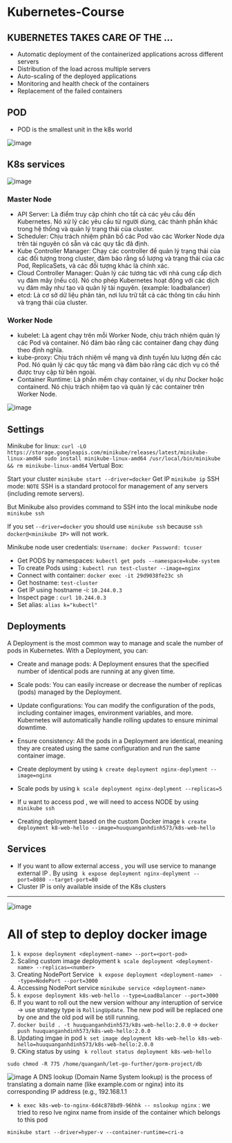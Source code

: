 # Kubernetes-Course

## KUBERNETES TAKES CARE OF THE ...
  - Automatic deployment of the containerized applications across different servers
  - Distribution of the load across multiple servers
  - Auto-scaling of the deployed applications
  - Monitoring and health check of the containers
  - Replacement of the failed containers

## POD
  - POD is the smallest unit in the k8s world
    
![image](https://github.com/user-attachments/assets/4875bb1b-f49f-4b0e-92e3-75d003ff1f43)

## K8s services
![image](https://github.com/user-attachments/assets/323adb88-1c03-46c3-9b7c-795dd05e63d6)

 ### Master Node
  - API Server:
    Là điểm truy cập chính cho tất cả các yêu cầu đến Kubernetes. Nó xử lý các yêu cầu từ người dùng, các thành phần khác trong hệ thống và quản lý trạng thái của cluster.
  - Scheduler:
    Chịu trách nhiệm phân bổ các Pod vào các Worker Node dựa trên tài nguyên có sẵn và các quy tắc đã định.
  - Kube Controller Manager:
    Chạy các controller để quản lý trạng thái của các đối tượng trong cluster, đảm bảo rằng số lượng và trạng thái của các Pod, ReplicaSets, và các đối tượng khác là chính xác.
  - Cloud Controller Manager:
  Quản lý các tương tác với nhà cung cấp dịch vụ đám mây (nếu có). Nó cho phép Kubernetes hoạt động với các dịch vụ đám mây như tạo và quản lý tài nguyên. (example: loadbalancer)
  - etcd:
  Là cơ sở dữ liệu phân tán, nơi lưu trữ tất cả các thông tin cấu hình và trạng thái của cluster.
### Worker Node
  - kubelet:
    Là agent chạy trên mỗi Worker Node, chịu trách nhiệm quản lý các Pod và container. Nó đảm bảo rằng các container đang chạy đúng theo định nghĩa.
  - kube-proxy:
    Chịu trách nhiệm về mạng và định tuyến lưu lượng đến các Pod. Nó quản lý các quy tắc mạng và đảm bảo rằng các dịch vụ có thể được truy cập từ bên ngoài.
  - Container Runtime:
    Là phần mềm chạy container, ví dụ như Docker hoặc containerd. Nó chịu trách nhiệm tạo và quản lý các container trên Worker Node.
    
![image](https://github.com/user-attachments/assets/d4468135-ed09-424a-b08c-4be791bd3353)

## Settings

Minikube for linux:
    `curl -LO https://storage.googleapis.com/minikube/releases/latest/minikube-linux-amd64
     sudo install minikube-linux-amd64 /usr/local/bin/minikube && rm minikube-linux-amd64`
Vertual Box:

Start your cluster
   ` minikube start --driver=docker `
Get IP
   ` minikube ip `
SSH mode:
  `NOTE`
  SSH is a standard protocol for management of any servers (including remote servers).
  
  But Minikube also provides command to SSH into the local minikube node
    ` minikube ssh `
    
  If you set `--driver=docker` you should use `minikube ssh` because `ssh docker@<minikube IP>` will not work.

  Minikube node user credentials: `Username: docker Password: tcuser`

- Get PODS by namespaces:   ` kubectl get pods --namespace=kube-system `
- To create Pods using  :   ` kubectl run test-cluster --image=nginx   `
- Connect with container:   ` docker exec -it 29d9038fe23c sh `
- Get hostname: `test-cluster`
- Get IP using hostname -i: `10.244.0.3 `
- Inspect page : `curl 10.244.0.3`
- Set alias: `alias k="kubectl"`

## Deployments 
A Deployment is the most common way to manage and scale the number of pods in Kubernetes. With a Deployment, you can:

  - Create and manage pods: A Deployment ensures that the specified number of identical pods are running at any given time.
  - Scale pods: You can easily increase or decrease the number of replicas (pods) managed by the Deployment.
  - Update configurations: You can modify the configuration of the pods, including container images, environment variables, and more. Kubernetes will automatically handle rolling updates to ensure minimal downtime.
  - Ensure consistency: All the pods in a Deployment are identical, meaning they are created using the same configuration and run the same container image.

- Create deployment by using ` k create deployment nginx-deplyment --image=nginx `
- Scale pods by using `k scale deployment nginx-deplyment --replicas=5 `
- If u want to access pod , we will need to access NODE by using `minikube ssh`
- Creating deployment based on the custom Docker image ` k create deployment k8-web-hello --image=huuquanganhdinh573/k8s-web-hello `

## Services
- If you want to allow external access , you will use service to manange external IP . By using `  k expose deployment nginx-deplyment --port=8080 --target-port=80 `
- Cluster IP is only available inside of the K8s clusters

----------------------------------------------------------------------------------------
![image](https://github.com/user-attachments/assets/39ae0ead-1693-4938-960d-8d1e74da11c9)

# All of step to deploy docker image
1.   `k expose deployment <deployment-name> --port=<port-pod>`
2.   Scaling custom image deployment `k scale deployment <deployment-name> --replicas=<number>`
3.   Creating NodePort Service ` k expose deployment <deployment-name>  --type=NodePort --port=3000`
4.   Accessing NodePort service ` minikube service <deployment-name> `
5.   ` k expose deployment k8s-web-hello --type=LoadBalancer --port=3000 `
6.   If you want to roll out the new version withour any interuption of service -> use strategy type is `RollingUpdate`. The new pod will be replaced one by one and the old pod will be still running.
7.   `docker build . -t huuquanganhdinh573/k8s-web-hello:2.0.0` -> `docker push huuquanganhdinh573/k8s-web-hello:2.0.0`
8.   Updating imgae in pod `k set image deployment k8s-web-hello k8s-web-hello=huuquanganhdinh573/k8s-web-hello:2.0.0`
9.   CKing status by using  ` k rollout status deployment k8s-web-hello`

    sudo chmod -R 775 /home/quanganh/let-go-further/gorm-project/db

![image](https://github.com/user-attachments/assets/7a69bf3d-cc4f-4d53-a4ad-a60d73fc8b57)
A DNS lookup (Domain Name System lookup) is the process of translating a domain name (like example.com or nginx) into its corresponding IP address (e.g., 192.168.1.1
- ` k exec k8s-web-to-nginx-6d4c878bd9-96hhk -- nslookup nginx ` : we tried to reso lve nginx name from inside of the container which belongs to this pod 

`minikube start --driver=hyper-v --container-runtime=cri-o`
